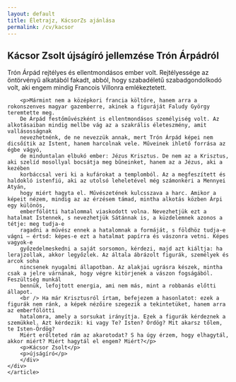 ```yaml
---
layout: default
title: Életrajz, KácsorZs ajánlása
permalink: /cv/kacsor
---
```


<div class="item-page">
    <article class="art-post">
	<div class="art-postcontent clearfix">
	    <div class="art-article">
		<h2 class="MsoNormal">Kácsor Zsolt újságíró jellemzése Trón Árpádról</h2>
		<p>Trón Árpád rejtélyes és ellentmondásos ember volt. Rejtélyessége az öntörvényű alkatából fakadt, abból, hogy szabadéletű szabadgondolkodó volt, aki engem 
		mindig Francois Villonra emlékeztetett.</p>

		<p>Mármint nem a középkori francia költőre, hanem arra a rokonszenves magyar gazemberre, akinek a figuráját Faludy György teremtette meg. 
		De Árpád festőművészként is ellentmondásos személyiség volt. Az alkotásaiban mindig mellbe vág az a szakrális életeszmény, amit vallásosságnak 
		nevezhetnénk, de ne nevezzük annak, mert Trón Árpád képei nem dicsőítik az Istent, hanem harcolnak vele. Műveinek ihlető forrása az égbe vágyó, 
		de minduntalan elbukó ember: Jézus Krisztus. De nem az a Krisztus, aki szelíd mosollyal bocsátja meg bűneinket, hanem az a Jézus, aki a kezében 
		korbáccsal veri ki a kufárokat a templomból. Az a megfeszített és haldokló istenfiú, aki az utolsó leheletével még számonkéri a Mennyei Atyán, 
		hogy miért hagyta el. Művészetének kulcsszava a harc. Amikor a képeit nézem, mindig az az érzésem támad, mintha alkotás közben Árpi egy különös, 
		emberfölötti hatalommal viaskodott volna. Nevezhetjük ezt a hatalmat Istennek, s nevezhetjük Sátánnak is, a küzdelemnek azonos a tétje: meg tudja-e 
		ragadni a művész ennek a hatalomnak a formáját, s földhöz tudja-e vágni – értsd: képes-e ezt a hatalmat papírra és vászonra vetni. Képes vagyok-e 
		győzedelmeskedni a saját sorsomon, kérdezi, majd azt kiáltja: ha lerajzollak, akkor legyőzlek. Az általa ábrázolt figurák, személyek és arcok soha 
		nincsenek nyugalmi állapotban. Az alakjai ugrásra készek, mintha csak a jelre várnának, hogy végre kitörjenek a vászon fogságából. Feszültség munkál 
		bennük, lefojtott energia, ami nem más, mint a robbanás előtti állapot. 
		<br /> Ha már Krisztusról írtam, befejezem a hasonlatot: ezek a figurák nem ránk, a képek nézőire szegezik a tekintetüket, hanem arra az emberfölötti 
		hatalomra, amely a sorsukat irányítja. Ezek a figurák kérdeznek a szemükkel. Azt kérdezik: ki vagy Te? Isten? Ördög? Mit akarsz tőlem, te Isten-Ördög? 
		Miért erőlteted rám az akarotodat? S ha úgy érzem, hogy elhagytál, akkor miért? Miért hagytál el engem? Miért?</p>
		<p>Kácsor Zsolt</p>
		<p>újságíró</p>
	    </div>
	</div>
    </article>
</div>
